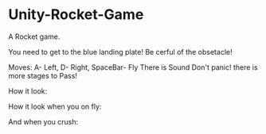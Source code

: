 # Unity-Rocket-Game

A Rocket game.

You need to get to the blue landing plate!
Be cerful of the obsetacle!



Moves: A- Left, D- Right, SpaceBar- Fly
There is Sound Don't panic!
there is more stages to Pass!

How it look:


How it look when you on fly:



And when you crush:
